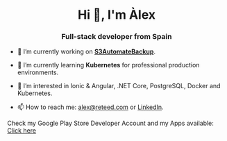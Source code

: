 <h1 align="center">Hi 👋, I'm Àlex</h1>
<h3 align="center">Full-stack developer from Spain</h3>


- 🔭 I’m currently working on <a href="https://github.com/reteed/s3automatebackup" target="_blank">**S3AutomateBackup**</a>.

- 🌱 I’m currently learning **Kubernetes** for professional production environments.

- 👀 I’m interested in Ionic & Angular, .NET Core, PostgreSQL, Docker and Kubernetes.

- 📫 How to reach me: alex@reteed.com or <a href="https://www.linkedin.com/in/%C3%A0lex-m%C3%A0rtir-sabater-935265209/" target="_blank">LinkedIn</a>.

Check my Google Play Store Developer Account and my Apps available: <a href="https://play.google.com/store/apps/dev?id=7934182733726465646" target="_blank">Click here</a>
